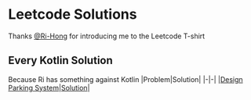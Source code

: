 # Leetcode Solutions
Thanks [@Ri-Hong](https://github.com/Ri-Hong) for introducing me to the Leetcode T-shirt

## Every Kotlin Solution
Because Ri has something against Kotlin
|Problem|Solution|
|-|-|
|[Design Parking System](https://leetcode.com/problems/design-parking-system/)|[Solution](./Daily%20Challenge/2023-05-29/ParkingSystem.kt)|
